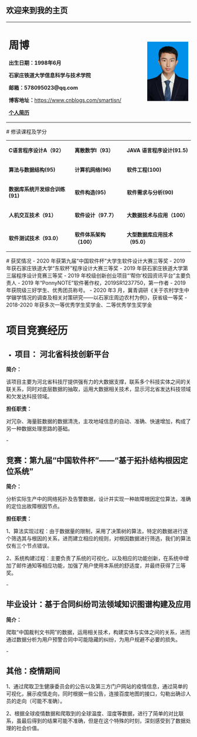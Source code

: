## 欢迎来到我的主页
<table border="0">
  <tr>
    <td width="75%">
      <h1>周博</h1>
      <p><b>出生日期：1998年6月</b></p>
      <p><b>石家庄铁道大学信息科学与技术学院</b></p>
      <p><b>邮箱：578095023@qq.com</b></p>
      <p><b>博客地址：</b><a href="https://www.cnblogs.com/smartisn/" target="_blank">https://www.cnblogs.com/smartisn/</a></p>
      <p><b><a href="/00 简历.pdf"  target="_blank">个人简历</a></b></p>
    </td>
    <td width="25%">
      <img src="/personal_pic.png" width="100%">      
    </td>
  </tr>
</table>
# 修读课程及学分
<table border="0">
  <tr>
    <td>
      <p><b>C语言程序设计A（92）</b></p>
    </td>
    <td>
      <p><b>离散数学I（93）</b></p>
    </td>
    <td>
      <p><b>JAVA 语言程序设计(91.5)</b></p>
    </td>
  </tr>
<tr>
    <td>
      <p><b>算法与数据结构(95)</b></p>
    </td>
    <td>
      <p><b>计算机网络(96)</b></p>
    </td>
    <td>
      <p><b>软件工程(100)</b></p>
    </td>
  </tr>
<tr>
    <td>
      <p><b>数据库系统开发综合训练(91)</b></p>
    </td>
    <td>
      <p><b>软件构造(95)</b></p>
    </td>
    <td>
      <p><b>软件需求与分析(90)</b></p>
    </td>
  </tr>
<tr>
    <td>
      <p><b>人机交互技术（91）</b></p>
    </td>
    <td>
      <p><b>软件设计（97.7）</b></p>
    </td>
    <td>
      <p><b>大数据技术与应用（100）</b></p>
    </td>
  </tr>
<tr>
    <td>
      <p><b>软件测试技术（93.0）</b></p>
    </td>
    <td>
      <p><b>软件体系架构（100）</b></p>
    </td>
    <td>
      <p><b>大型数据库应用技术（95.0）</b></p>
    </td>
  </tr>
</table>
# 获奖情况
- 2020 年获第九届“中国软件杯”大学生软件设计大赛三等奖
- 2019 年获石家庄铁道大学“东软杯”程序设计大赛三等奖
- 2019 年获石家庄铁道大学第三届程序设计竞赛三等奖
- 2019 年校级创新创业项目“‘帮你’校园资讯平台”主要负责人
- 2019 年“PonnyNOTE”软件著作权，2019SR1237750，第一作者
- 2019 年获院级三好学生、优秀团员称号。
- 2020 年3 月，冀青调研《关于农村学生中学辍学情况的调查及相关对策研究——以石家庄周边农村为例》，获省级一等奖
- 2018-2020 年获多次一等优秀学生奖学金、二等优秀学生奖学金

# 项目竞赛经历
- <h2>项目： 河北省科技创新平台</h2>
<p><b>简介：</b></p>
 <p>该项目主要为河北省科技厅提供强有力的大数据支撑，联系多个科技实体之间的关联关系，同时对底层数据的抽取，运用大数据相关技术，显示河北省发达科技领域和欠发达科技领域。</p>
<p><b>担任职责：</b></p>
 <p>对冗杂、海量脏数据的数据清洗，主攻地域信息的自动、准确、快速增加，构成了另一种数据处理思路的基础。</p>
- <h2>竞赛：第九届“中国软件杯”——“基于拓扑结构根因定位系统”</h2>
<p><b>简介：</b></p>
<p>分析实际生产中的网络拓扑及告警数据，设计并实现一种故障根因定位算法，准确的定位出故障根因节点。</p>
<p><b>担任职责：</b></p>
   <p> 1、算法实现过程：由于数据量的限制，采用了决策树的算法，特定的数据进行逐个筛选其与根因的关系，进而建立相应的规则，对根因数据进行筛选，我们的算法仅有三个节点错误。</p>
   <p>2、系统构建过程：主要负责了系统的可视化，以及相应的功能创新，在系统中增加了邮件通知等相应功能，加强了用户使用本系统的舒适度，并最终获得了三等奖。</p>
- <h2>毕业设计：基于合同纠纷司法领域知识图谱构建及应用</h2>
<p><b>简介：</b></p>
<p>爬取“中国裁判文书网”的数据，运用相关技术，构建实体与实体之间的关系，进而通过数据分析为用户预警合同中可能隐藏的纠纷，为用户规避不必要的损失。</p>
- <h2>其他：疫情期间</h2>
<p> 1、通过爬取卫生健康委员会的公告以及第三方门户网站的疫情信息，通过简单的可视化，展示疫情走向，同时根据一些公告，连接百度地图的接口，勾勒出确诊人员的走向（可能不准确）。</p>
<p> 2、根据全球疫情数据和爬取到的全球温度、湿度等数据，进行了简单的对比联系，虽最后得到的结果可能不准确，但是在这个特殊的时刻，深刻感受到了数据处理的社会价值。</p>
